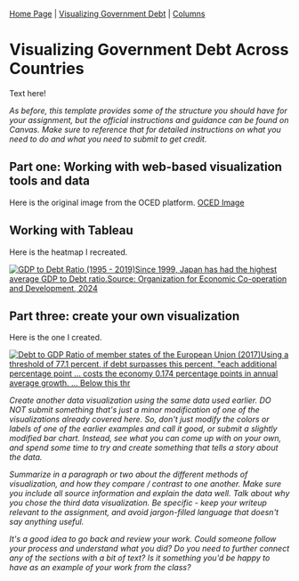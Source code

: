[Home Page](https://bbennyhb.github.io/Bryan-HB-Projects/) | [Visualizing Government Debt](visualizing-government-debt) | [Columns](https://www.dailycal.org/users/profile/bryan%20hernandez%20benitez/) 

# Visualizing Government Debt Across Countries
Text here!

_As before, this template provides some of the structure you should have for your assignment, but the official instructions and guidance can be found on Canvas.  Make sure to reference that for detailed instructions on what you need to do and what you need to submit to get credit._

## Part one: Working with web-based visualization tools and data

Here is the original image from the OCED platform. [OCED Image](image.jpg) 

## Working with Tableau

Here is the heatmap I recreated.
<div class='tableauPlaceholder' id='viz1730767891278' style='position: relative'><noscript><a href='#'><img alt='GDP to Debt Ratio (1995 - 2019)Since 1999, Japan has had the highest average GDP to Debt ratio.Source: Organization for Economic Co-operation and Development, 2024 ' src='https:&#47;&#47;public.tableau.com&#47;static&#47;images&#47;He&#47;HeatmapGDPtoDebt&#47;HeatmapGDPtoDebt&#47;1_rss.png' style='border: none' /></a></noscript><object class='tableauViz'  style='display:none;'><param name='host_url' value='https%3A%2F%2Fpublic.tableau.com%2F' /> <param name='embed_code_version' value='3' /> <param name='site_root' value='' /><param name='name' value='HeatmapGDPtoDebt&#47;HeatmapGDPtoDebt' /><param name='tabs' value='no' /><param name='toolbar' value='yes' /><param name='static_image' value='https:&#47;&#47;public.tableau.com&#47;static&#47;images&#47;He&#47;HeatmapGDPtoDebt&#47;HeatmapGDPtoDebt&#47;1.png' /> <param name='animate_transition' value='yes' /><param name='display_static_image' value='yes' /><param name='display_spinner' value='yes' /><param name='display_overlay' value='yes' /><param name='display_count' value='yes' /><param name='language' value='en-US' /></object></div>                
<script type='text/javascript'>                    
  var divElement = document.getElementById('viz1730767891278');                    
  var vizElement = divElement.getElementsByTagName('object')[0];                    
  vizElement.style.width='100%';vizElement.style.height=(divElement.offsetWidth*0.75)+'px';                    
  var scriptElement = document.createElement('script');                    
  scriptElement.src = 'https://public.tableau.com/javascripts/api/viz_v1.js';                    
  vizElement.parentNode.insertBefore(scriptElement, vizElement);                
</script>

## Part three: create your own visualization

Here is the one I created. 
<div class='tableauPlaceholder' id='viz1730767979487' style='position: relative'><noscript><a href='#'><img alt='Debt to GDP Ratio of member states of the European Union (2017)Using a threshold of 77.1 percent, if debt surpasses this percent, &quot;each additional percentage point ... costs the economy 0.174 percentage points in annual average growth. ... Below this thr ' src='https:&#47;&#47;public.tableau.com&#47;static&#47;images&#47;EU&#47;EUMemberStatesDebttoGDP&#47;EUMemberStates2017&#47;1_rss.png' style='border: none' /></a></noscript><object class='tableauViz'  style='display:none;'><param name='host_url' value='https%3A%2F%2Fpublic.tableau.com%2F' /> <param name='embed_code_version' value='3' /> <param name='site_root' value='' /><param name='name' value='EUMemberStatesDebttoGDP&#47;EUMemberStates2017' /><param name='tabs' value='no' /><param name='toolbar' value='yes' /><param name='static_image' value='https:&#47;&#47;public.tableau.com&#47;static&#47;images&#47;EU&#47;EUMemberStatesDebttoGDP&#47;EUMemberStates2017&#47;1.png' /> <param name='animate_transition' value='yes' /><param name='display_static_image' value='yes' /><param name='display_spinner' value='yes' /><param name='display_overlay' value='yes' /><param name='display_count' value='yes' /><param name='language' value='en-US' /></object></div>                
<script type='text/javascript'>                    
  var divElement = document.getElementById('viz1730767979487');                    
  var vizElement = divElement.getElementsByTagName('object')[0];                    
  vizElement.style.width='100%';vizElement.style.height=(divElement.offsetWidth*0.75)+'px';                    
  var scriptElement = document.createElement('script');                    
  scriptElement.src = 'https://public.tableau.com/javascripts/api/viz_v1.js';                    
  vizElement.parentNode.insertBefore(scriptElement, vizElement);                
</script>

_Create another data visualization using the same data used earlier. DO NOT submit something that's just a minor modification of one of the visualizations already covered here. So, don't just modify the colors or labels of one of the earlier examples and call it good, or submit a slightly modified bar chart.  Instead, see what you can come up with on your own, and spend some time to try and create something that tells a story about the data._

_Summarize in a paragraph or two about the different methods of visualization, and how they compare / contrast to one another. Make sure you include all source information and explain the data well.  Talk about why you chose the third data visualization.  Be specific - keep your writeup relevant to the assignment, and avoid jargon-filled language that doesn't say anything useful._

_It's a good idea to go back and review your work.  Could someone follow your process and understand what you did?  Do you need to further connect any of the sections with a bit of text?  Is it something you'd be happy to have as an example of your work from the class?_
